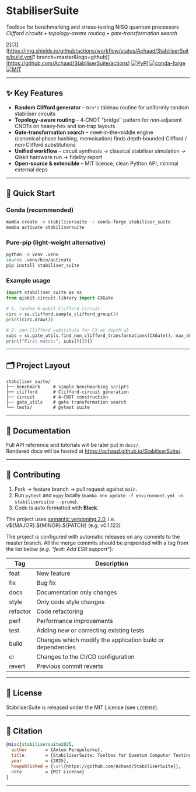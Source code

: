 # StabiliserSuite

Toolbox for benchmarking and stress‑testing NISQ quantum processors  
*Clifford circuits • topology‑aware routing • gate‑transformation search*

[![CI](https://img.shields.io/github/actions/workflow/status/Achaad/StabiliserSuite/build.yml?
branch=master&logo=github)]
(https://github.com/Achaad/StabiliserSuite/actions)
[![PyPI](https://img.shields.io/pypi/v/stabilisersuite?color=blue)](https://pypi.org/project/stabilisersuite)
[![conda-forge](https://img.shields.io/conda/vn/conda-forge/stabilisersuite?color=green)](https://anaconda.org/conda-forge/stabilisersuite)
[![MIT](https://img.shields.io/badge/License-MIT-yellow.svg)](LICENSE)

---

## ✨ Key Features

* **Random Clifford generator** – `O(n²)` tableau routine for uniformly random stabiliser circuits  
* **Topology‑aware routing** – 4‑CNOT “bridge’’ pattern for non‑adjacent CNOTs on heavy‑hex and ion‑trap layouts  
* **Gate‑transformation search** – meet‑in‑the‑middle engine (canonical‑phase hashing, memoisation) finds depth‑bounded Clifford / non‑Clifford substitutions  
* **Unified workflow** – circuit synthesis → classical stabiliser simulation → Qiskit hardware run → fidelity report  
* **Open‑source & extensible** – MIT licence, clean Python API, minimal external deps

---

## 🚀 Quick Start

### Conda (recommended)

```bash
mamba create -n stabilisersuite -c conda-forge stabiliser_suite
mamba activate stabilisersuite
```

### Pure‑pip (light‑weight alternative)

```bash
python -m venv .venv
source .venv/bin/activate
pip install stabiliser_suite
```

### Example usage

```python
import stabiliser_suite as ss
from qiskit.circuit.library import CXGate

# 1. random 6‑qubit Clifford circuit
circ = ss.clifford.sample_clifford_group(3)
print(circ.draw())

# 2. non‑Clifford substitute for CX at depth ≤3
subs = ss.gate_utils.find_non_clifford_transformations(CXGate(), max_depth=3)
print("First match:", subs[0][0])
```

---

## 🗂 Project Layout

```
stabiliser_suite/
├── benchmark     # simple benchmarking scripts
├── clifford      # Clifford-circuit generation
├── circuit       # 4-CNOT construction
├── gate_utils    # gate transformation search
└── tests/        # pytest suite
```

---

## 📖 Documentation

Full API reference and tutorials will be later put in `docs/`.  
Rendered docs will be hosted at <https://achaad.github.io/StabiliserSuite/>.

---

## 🤝 Contributing

1. Fork → feature branch → pull request against `main`.  
2. Run `pytest` and `mypy` locally (`mamba env update -f environment.yml -n stabilisersuite --prune`).  
3. Code is auto‑formatted with **Black**.

The project uses [semantic versioning 2.0](https://semver.org/), i.e. v\${MAJOR}.\${MINOR}.\${PATCH} (e.g. v0.1.123)

The project is configured with automatic releases on any commits to the master branch.
All the merge commits should be prepended with a tag from the list below _(e.g. "feat: Add ESR support"_):

| Tag      | Description                                                |
|----------|------------------------------------------------------------|
| feat     | New feature                                                |
| fix      | Bug fix                                                    |
| docs     | Documentation only changes                                 |
| style    | Only code style changes                                    |
| refactor | Code refactoring                                           |
| perf     | Performance improvements                                   |
| test     | Adding new or correcting existing tests                    |
| build    | Changes which modify the application build or dependencies |
| ci       | Changes to the CI/CD configuration                         |
| revert   | Previous commit reverts                                    |


---

## 📄 License

StabiliserSuite is released under the MIT License (see `LICENSE`).

---

## 📑 Citation

```bibtex
@misc{stabilisersuite2025,
  author       = {Anton Perepelenko},
  title        = {StabiliserSuite: Toolbox for Quantum Computer Testing},
  year         = {2025},
  howpublished = {\url{https://github.com/Achaad/StabiliserSuite}},
  note         = {MIT License}
}
```

---